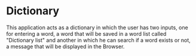 # Dictionary
This application acts as a dictionary in which the user has two inputs, one for entering a word, a word that will be saved in a word list called "Dictionary list" and another in which he can search if a word exists or not, a message that will be displayed in the Browser.

